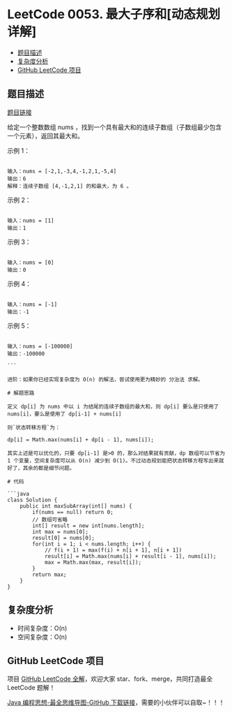 # LeetCode 0053. 最大子序和\[动态规划详解]

* [题目描述](<LeetCode 0053. 最大子序和\[动态规划详解].md#题目描述>)
* [复杂度分析](<LeetCode 0053. 最大子序和\[动态规划详解].md#复杂度分析>)
* [GitHub LeetCode 项目](<LeetCode 0053. 最大子序和\[动态规划详解].md#github-leetcode-项目>)

## 题目描述

[题目链接](https://leetcode-cn.com/problems/maximum-subarray/)

给定一个整数数组 nums ，找到一个具有最大和的连续子数组（子数组最少包含一个元素），返回其最大和。

&#x20;

示例 1：

```

输入：nums = [-2,1,-3,4,-1,2,1,-5,4]
输出：6
解释：连续子数组 [4,-1,2,1] 的和最大，为 6 。

```

示例 2：

```

输入：nums = [1]
输出：1

```

示例 3：

```

输入：nums = [0]
输出：0

```

示例 4：

```

输入：nums = [-1]
输出：-1

```

示例 5：

````

输入：nums = [-100000]
输出：-100000

``` 

进阶：如果你已经实现复杂度为 O(n) 的解法，尝试使用更为精妙的 分治法 求解。

# 解题思路

定义 dp[i] 为 nums 中以 i 为结尾的连续子数组的最大和，则 dp[i] 要么是只使用了 nums[i]，要么是使用了 dp[i-1] + nums[i]

则`状态转移方程`为：

dp[i] = Math.max(nums[i] + dp[i - 1], nums[i]);

其实上述是可以优化的，只要 dp[i-1] 是>0 的，那么对结果就有贡献，dp 数组可以节省为 1 个变量，空间复杂度可以从 O(n) 减少到 O(1)。不过动态规划能把状态转移方程写出来就好了，其余的都是细节问题。

# 代码

```java
class Solution {
    public int maxSubArray(int[] nums) {
        if(nums == null) return 0;
        // 数组可省略
        int[] result = new int[nums.length];
        int max = nums[0];
        result[0] = nums[0];
        for(int i = 1; i < nums.length; i++) {
            // f(i + 1) = max(f(i) + n[i + 1], n[i + 1])
            result[i] = Math.max(nums[i] + result[i - 1], nums[i]);
            max = Math.max(max, result[i]);
        }
        return max;
    }
}
````

## 复杂度分析

* 时间复杂度：O(n)
* 空间复杂度：O(n)

## GitHub LeetCode 项目

项目 [GitHub LeetCode 全解](https://github.com/LjyYano/LeetCode)，欢迎大家 star、fork、merge，共同打造最全 LeetCode 题解！

[Java 编程思想-最全思维导图-GitHub 下载链接](https://github.com/LjyYano/Thinking\_in\_Java\_MindMapping)，需要的小伙伴可以自取\~！！！
